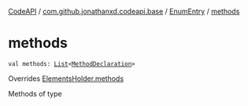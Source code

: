 [CodeAPI](../../index.md) / [com.github.jonathanxd.codeapi.base](../index.md) / [EnumEntry](index.md) / [methods](.)

# methods

`val methods: `[`List`](https://kotlinlang.org/api/latest/jvm/stdlib/kotlin.collections/-list/index.html)`<`[`MethodDeclaration`](../-method-declaration/index.md)`>`

Overrides [ElementsHolder.methods](../-elements-holder/methods.md)

Methods of type

